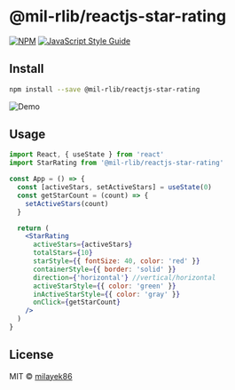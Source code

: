 # @mil-rlib/reactjs-star-rating

[![NPM](https://img.shields.io/npm/v/@mil-rlib/reactjs-star-rating.svg)](https://www.npmjs.com/package/@mil-rlib/reactjs-star-rating) [![JavaScript Style Guide](https://img.shields.io/badge/code_style-standard-brightgreen.svg)](https://standardjs.com)

## Install

```bash
npm install --save @mil-rlib/reactjs-star-rating
```

![Demo](https://milayek86.github.io/reactjs-star-rating)

## Usage

```jsx
import React, { useState } from 'react'
import StarRating from '@mil-rlib/reactjs-star-rating'

const App = () => {
  const [activeStars, setActiveStars] = useState(0)
  const getStarCount = (count) => {
    setActiveStars(count)
  }

  return (
    <StarRating
      activeStars={activeStars}
      totalStars={10}
      starStyle={{ fontSize: 40, color: 'red' }}
      containerStyle={{ border: 'solid' }}
      direction={'horizontal'} //vertical/horizontal
      activeStarStyle={{ color: 'green' }}
      inActiveStarStyle={{ color: 'gray' }}
      onClick={getStarCount}
    />
  )
}
```

## License

MIT © [milayek86](https://github.com/milayek86)
